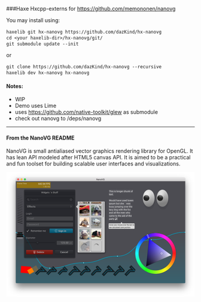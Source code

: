 
###Haxe Hxcpp-externs for https://github.com/memononen/nanovg


You may install using:
```
haxelib git hx-nanovg https://github.com/dazKind/hx-nanovg
cd <your haxelib-dir>/hx-nanovg/git/
git submodule update --init
```
or
```
git clone https://github.com/dazKind/hx-nanovg --recursive
haxelib dev hx-nanovg hx-nanovg
```

#### Notes:
* WIP
* Demo uses Lime
* uses https://github.com/native-toolkit/glew as submodule
* check out nanovg to /deps/nanovg


---
#### From the NanoVG README

NanoVG is small antialiased vector graphics rendering library for OpenGL. It has lean API modeled after HTML5 canvas API. It is aimed to be a practical and fun toolset for building scalable user interfaces and visualizations.

![nanvg](https://github.com/memononen/nanovg/raw/master/example/screenshot-01.png?raw=true)

